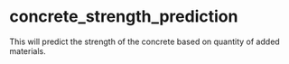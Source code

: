 # concrete_strength_prediction
This will predict the strength of the concrete based on quantity of added materials.
